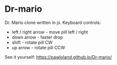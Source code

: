 # Dr-mario
Dr. Mario clone written in js.
Keyboard controls: 
 - left / right arrow - move pill left / right
 - down arrow - faster drop
 - shift - rotate pill CW
 - up arrow - rotate pill CCW

See it yourself: 
https://pawloland.github.io/Dr-mario/